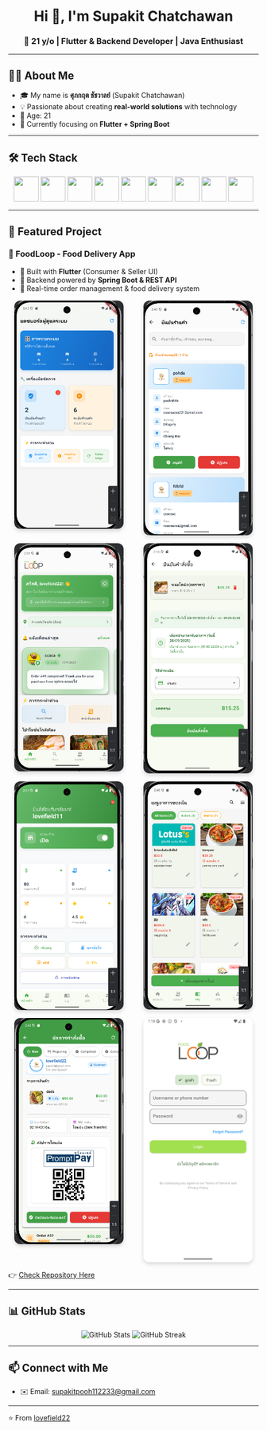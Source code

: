 <h1 align="center">Hi 👋, I'm Supakit Chatchawan</h1>
<h3 align="center">🚀 21 y/o | Flutter & Backend Developer | Java Enthusiast</h3>

---

## 👨‍💻 About Me
- 🎓 My name is **ศุภกฤต ชัชวาลย์** (Supakit Chatchawan)  
- 💡 Passionate about creating **real-world solutions** with technology  
- 🚀 Age: 21  
- 🌱 Currently focusing on **Flutter + Spring Boot**

---

## 🛠️ Tech Stack

<p align="center">
  <img src="https://cdn.jsdelivr.net/gh/devicons/devicon/icons/java/java-original.svg" width="50" height="50" />
  <img src="https://cdn.jsdelivr.net/gh/devicons/devicon/icons/html5/html5-original.svg" width="50" height="50" />
  <img src="https://cdn.jsdelivr.net/gh/devicons/devicon/icons/css3/css3-original.svg" width="50" height="50" />
  <img src="https://cdn.jsdelivr.net/gh/devicons/devicon/icons/javascript/javascript-original.svg" width="50" height="50" />
  <img src="https://cdn.jsdelivr.net/gh/devicons/devicon/icons/react/react-original.svg" width="50" height="50" />
  <img src="https://cdn.jsdelivr.net/gh/devicons/devicon/icons/flutter/flutter-original.svg" width="50" height="50" />
  <img src="https://cdn.jsdelivr.net/gh/devicons/devicon/icons/spring/spring-original.svg" width="50" height="50" />
  <img src="https://www.vectorlogo.zone/logos/getpostman/getpostman-icon.svg" width="50" height="50" />
  <img src="https://cdn.jsdelivr.net/gh/devicons/devicon/icons/git/git-original.svg" width="50" height="50" />
</p>

---

## 🌟 Featured Project

### 🍔 FoodLoop - Food Delivery App
- 📱 Built with **Flutter** (Consumer & Seller UI)  
- 🔗 Backend powered by **Spring Boot & REST API**  
- 🚚 Real-time order management & food delivery system  

<div style="display: grid; grid-template-columns: repeat(auto-fit, minmax(220px, 1fr)); gap: 16px; justify-items: center; margin: 16px 0;">
  <img src="admin_dash.png" alt="Admin Dashboard" style="width:220px; border-radius:12px; box-shadow:0 4px 8px rgba(0,0,0,0.15);" />
  <img src="approve.png" alt="Approve Orders" style="width:220px; border-radius:12px; box-shadow:0 4px 8px rgba(0,0,0,0.15);" />
  <img src="consumer_home.png" alt="Consumer Home" style="width:220px; border-radius:12px; box-shadow:0 4px 8px rgba(0,0,0,0.15);" />
  <img src="consumer_order.png" alt="Consumer Orders" style="width:220px; border-radius:12px; box-shadow:0 4px 8px rgba(0,0,0,0.15);" />
  <img src="seller_home.png" alt="Seller Home" style="width:220px; border-radius:12px; box-shadow:0 4px 8px rgba(0,0,0,0.15);" />
  <img src="seller_menu.png" alt="Seller Menu" style="width:220px; border-radius:12px; box-shadow:0 4px 8px rgba(0,0,0,0.15);" />
  <img src="seller_orders.png" alt="Seller Orders" style="width:220px; border-radius:12px; box-shadow:0 4px 8px rgba(0,0,0,0.15);" />
  <img src="flutter_01.png" alt="Flutter UI" style="width:220px; border-radius:12px; box-shadow:0 4px 8px rgba(0,0,0,0.15);" />
</div>


👉 [Check Repository Here](https://github.com/lovefield22/foodloop_project
)

---

## 📊 GitHub Stats

<p align="center">
  <img src="https://github-readme-stats.vercel.app/api?username=lovefield22&show_icons=true&theme=tokyonight" alt="GitHub Stats" />
  <img src="https://github-readme-streak-stats.herokuapp.com/?user=lovefield22&theme=tokyonight" alt="GitHub Streak" />
</p>

---

## 📫 Connect with Me
- ✉️ Email: supakitpooh112233@gmail.com


---

⭐️ From [lovefield22](https://github.com/lovefield22)
